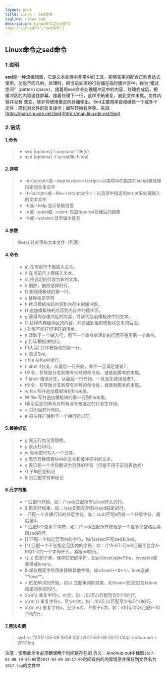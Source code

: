 ```yaml
---
layout: post
title: Linux - Sed命令
tagline: Linux sed
description: Linux命令之sed命令
tags:["Linux命令","sed命令"]
---
```

Linux命令之sed命令
--------------
### 1.说明

**sed**是一种流编辑器，它是文本处理中非常中的工具，能够完美的配合正则表达式使用，功能不同凡响。处理时，把当前处理的行存储在临时缓冲区中，称为“模式空间”（pattern space），接着用sed命令处理缓冲区中的内容，处理完成后，把缓冲区的内容送往屏幕。接着处理下一行，这样不断重复，直到文件末尾。文件内容并没有 改变，除非你使用重定向存储输出。Sed主要用来自动编辑一个或多个文件；简化对文件的反复操作；编写转换程序等。来自: [http://man.linuxde.net/Sed](http://man.linuxde.net/Sed)



### 2.语法

#### 1.命令

> * sed [options] 'command' file(s)
>  * sed [options] -f scriptfile file(s)

#### 2.选项

>* -e\<\script\>或--expression=\<\script\>:以选项中的指定的script来处理指定的文本文件
>* -f\<\script\>或--file=\<\script文件\>：以选项中指定的script来处理输入的文本文件
>* -h或--help 显示帮助信息
>* -n或--quiet或--silent: 仅显示script处理后的结果
>* -V或--version:显示版本信息

#### 3.参数
> file(s):待处理的文本文件（列表）

#### 4.命令
>* a\ 在当前行下面插入文本。   
>* i\ 在当前行上面插入文本。   
>* c\ 把选定的行改为新的文本。  
>* d 删除，删除选择的行。   
>* D 删除模板块的第一行。   
>* s 替换指定字符   
>* h 拷贝模板块的内容到内存中的缓冲区。   
>* H 追加模板块的内容到内存中的缓冲区。   
>* g 获得内存缓冲区的内容，并替代当前模板块中的文本。   
>* G 获得内存缓冲区的内容，并追加到当前模板块文本的后面。  
>* l 列表不能打印字符的清单。   
>* n 读取下一个输入行，用下一个命令处理新的行而不是用第一个命令。  
>* p 打印模板块的行。   
>* P(大写) 打印模板块的第一行。   
>* q 退出Sed。   
>* r file 从file中读行。  
>* t label if分支，从最后一行开始，条件一旦满足或者T，  
>* t命令，将导致分支到带有标号的命令处，或者到脚本的末尾。   
>* T label 错误分支，从最后一行开始，一旦发生错误或者T，  
>* t命令，将导致分支到带有标号的命令处，或者到脚本的末尾。   
>* w file 写并追加模板块到file末尾。   
>* W file 写并追加模板块的第一行到file末尾。  
>* !表示后面的命令对所有没有被选定的行发生作用。   
>* = 打印当前行号码。   
>* \# 把注释扩展到下一个换行符以前。  

#### 5.替换标记
>* g 表示行内全面替换。   
>* p 表示打印行。   
>* w 表示把行写入一个文件。   
>* x 表示互换模板块中的文本和缓冲区中的文本。   
>* y 表示把一个字符翻译为另外的字符（但是不用于正则表达式）   
>* \1 子串匹配标记   
>* & 已匹配字符串标记  

#### 6.元字符集
>* ^ 匹配行开始，如：/^sed/匹配所有以sed开头的行。
>* $ 匹配行结束，如：/sed$/匹配所有以sed结尾的行。
>* . 匹配一个非换行符的任意字符，如：/s.d/匹配s后接一个任意字符，最后是d。
>* \* 匹配0个或多个字符，如：/*sed/匹配所有模板是一个或多个空格后紧跟sed的行。
>* [] 匹配一个指定范围内的字符，如/[ss]ed/匹配sed和Sed。
>* [^] 匹配一个不在指定范围内的字符，如：/[^A-RT-Z]ed/匹配不包含A-R和T-Z的一个字母开头，紧跟ed的行。
>* \\(..\\) 匹配子串，保存匹配的字符，如s/\\(love\\)able/\1rs，loveable被替换成lovers。
>* & 保存搜索字符用来替换其他字符，如s/love/\*\*&\*\*/，love这成\*\*love**。
>* \< 匹配单词的开始，如:/\ 匹配单词的结束，如/love\>/匹配包含以love结尾的单词的行。
>* x\\{m\\} 重复字符x，m次，如：/0\\{5\\}/匹配包含5个0的行。
>* x\\{m,\\} 重复字符x，至少m次，如：/0\\{5,\\}/匹配至少有5个0的行。
>* x\\{m,n\\} 重复字符x，至少m次，不多于n次，如：/0\\{5,10\\}/匹配5~10个0的行。

#### 7.用法实例

> sed -n '/2017-03-08 19:58:00/,/2017-03-08 20:17:00/p' nohup.out > 2017.log

注意：使用此命令必须确保两个时间是存在的
含义：从nohup.out中截取`2017-03-08 19:58:00`至`2017-03-08 20:17:00`时间段内的内容信息并保存到文件名为`2017.log`的文件中  
